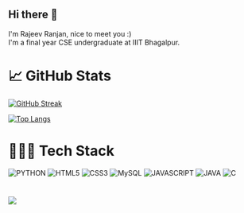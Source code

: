 ## Hi there 👋
I'm Rajeev Ranjan, nice to meet you :)  
I'm a final year CSE undergraduate at IIIT Bhagalpur.

# 📈 GitHub Stats

[![GitHub Streak](https://github-readme-streak-stats.herokuapp.com?user=RajeevRanjan5642&theme=holi-theme)](https://git.io/streak-stats)

[![Top Langs](https://github-readme-stats.vercel.app/api/top-langs/?username=RajeevRanjan5642&layout=compact&theme=holi)](https://github.com/RajeevRanjan5642)

# 👩🏻‍💻 Tech Stack

![PYTHON](https://img.shields.io/badge/Python-14354C?style=for-the-badge&logo=python&logoColor=white)
![HTML5](https://img.shields.io/badge/html5-%23E34F26.svg?style=for-the-badge&logo=html5&logoColor=white)
![CSS3](https://img.shields.io/badge/css3-%231572B6.svg?style=for-the-badge&logo=css3&logoColor=white)
![MySQL](https://img.shields.io/badge/mysql-%2300f.svg?style=for-the-badge&logo=mysql&logoColor=white)
![JAVASCRIPT](https://img.shields.io/badge/JavaScript-F7DF1E?style=for-the-badge&logo=javascript&logoColor=black)
![JAVA](https://img.shields.io/badge/Java-ED8B00?style=for-the-badge&logo=openjdk&logoColor=white)
![C](https://img.shields.io/badge/C-00599C?style=for-the-badge&logo=c&logoColor=white)

#
![](https://komarev.com/ghpvc/?username=RajeevRanjan5642&color=grey&style=for-the-badge)
